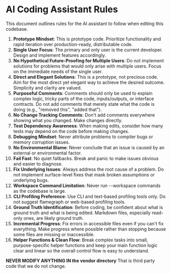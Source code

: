 # AI Coding Assistant Rules

This document outlines rules for the AI assistant to follow when editing this codebase.

1.  **Prototype Mindset**: This is prototype code. Prioritize functionality and rapid iteration over production-ready, distributable code.
2.  **Single User Focus**: The primary and only user is the current developer. Design and implement features accordingly.
3.  **No Hypothetical Future-Proofing for Multiple Users**: Do not implement solutions for problems that would only arise with multiple users. Focus on the immediate needs of the single user.
4.  **Direct and Elegant Solutions**: This is a prototype, not precious code. Aim for the most direct yet elegant way to achieve the desired outcome. Simplicity and clarity are valued.
5.  **Purposeful Comments**: Comments should only be used to explain complex logic, tricky parts of the code, inputs/outputs, or interface contracts. Do not add comments that merely state what the code is doing (e.g., "removed this", "added that").
6.  **No Change Tracking Comments**: Don't add comments everywhere showing what you changed. Make changes directly.
7.  **Test Dependency Awareness**: When making edits, consider how many tests may depend on the code before making changes.
8.  **Debugging Mindset**: Never attribute problems to compiler bugs or memory corruption issues.
9.  **No Environmental Blame**: Never conclude that an issue is caused by an external or environmental factor.
10. **Fail Fast**: No quiet fallbacks. Break and panic to make issues obvious and easier to diagnose.
11. **Fix Underlying Issues**: Always address the root cause of a problem. Do not implement surface-level fixes that mask broken assumptions or underlying bugs.
12. **Workspace Command Limitation**: Never run --workspace commands as the codebase is large.
13. **CLI Profiling Preference**: Use CLI and text-based profiling tools only. Do not suggest flamegraph or web-based profiling tools.
14. **Ground Truth Identification**: Before coding, be confident about what is ground truth and what is being edited. Markdown files, especially read-only ones, are likely ground truth.
15. **Incremental Progress**: Fix errors in accessible files even if you can't fix everything. Make progress where possible rather than stopping because some files are missing or inaccessible.
16. **Helper Functions & Clean Flow**: Break complex tasks into small, purpose-specific helper functions and keep your main function logic clear and linear so the overall control flow is easy to understand.

**NEVER MODIFY ANYTHING IN the vendor directory** That is third party code that we do not change.
